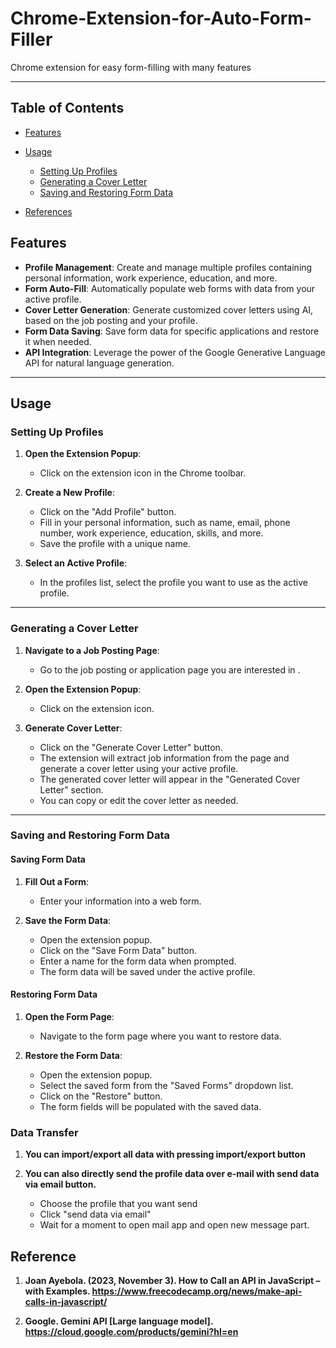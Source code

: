 # Chrome-Extension-for-Auto-Form-Filler

Chrome extension for easy form-filling with many features

---

## Table of Contents

- [Features](#features)
- [Usage](#usage)
  - [Setting Up Profiles](#setting-up-profiles)
  - [Generating a Cover Letter](#generating-a-cover-letter)
  - [Saving and Restoring Form Data](#saving-and-restoring-form-data)

- [References](#reference)




## Features

- **Profile Management**: Create and manage multiple profiles containing personal information, work experience, education, and more.
- **Form Auto-Fill**: Automatically populate web forms with data from your active profile.
- **Cover Letter Generation**: Generate customized cover letters using AI, based on the job posting and your profile.
- **Form Data Saving**: Save form data for specific applications and restore it when needed.
- **API Integration**: Leverage the power of the Google Generative Language API for natural language generation.

---

## Usage

### Setting Up Profiles

1. **Open the Extension Popup**:
   - Click on the extension icon in the Chrome toolbar.

2. **Create a New Profile**:
   - Click on the "Add Profile" button.
   - Fill in your personal information, such as name, email, phone number, work experience, education, skills, and more.
   - Save the profile with a unique name.

3. **Select an Active Profile**:
   - In the profiles list, select the profile you want to use as the active profile.

---

### Generating a Cover Letter

1. **Navigate to a Job Posting Page**:
   - Go to the job posting or application page you are interested in .

2. **Open the Extension Popup**:
   - Click on the extension icon.

3. **Generate Cover Letter**:
   - Click on the "Generate Cover Letter" button.
   - The extension will extract job information from the page and generate a cover letter using your active profile.
   - The generated cover letter will appear in the "Generated Cover Letter" section.
   - You can copy or edit the cover letter as needed.

---

### Saving and Restoring Form Data

#### Saving Form Data

1. **Fill Out a Form**:
   - Enter your information into a web form.

2. **Save the Form Data**:
   - Open the extension popup.
   - Click on the "Save Form Data" button.
   - Enter a name for the form data when prompted.
   - The form data will be saved under the active profile.

#### Restoring Form Data

1. **Open the Form Page**:
   - Navigate to the form page where you want to restore data.

2. **Restore the Form Data**:
   - Open the extension popup.
   - Select the saved form from the "Saved Forms" dropdown list.
   - Click on the "Restore" button.
   - The form fields will be populated with the saved data.

### Data Transfer

1. **You can import/export all data with pressing import/export button**


2. **You can also directly send the profile data over e-mail with send data via email button.**

    - Choose the profile that you want send
    - Click "send data via email"
    - Wait for a moment to open mail app and open new message part.




## Reference

1. **Joan Ayebola. (2023, November 3). How to Call an API in JavaScript – with Examples. https://www.freecodecamp.org/news/make-api-calls-in-javascript/**

2. **Google.  Gemini API [Large language model]. https://cloud.google.com/products/gemini?hl=en**